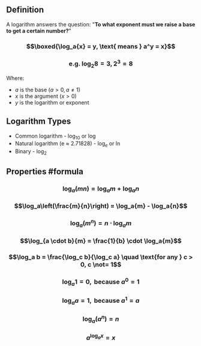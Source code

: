 ## Definition
A logarithm answers the question: "**To what exponent must we raise a base to get a certain number?**"

### $$\boxed{\log_a{x} = y, \text{ means } a^y = x}$$

### $$\text{ e.g. } \log_2{8} = 3, 2^3=8$$

Where:
- $a$ is the base ($a > 0, a \not= 1$)
- $x$ is the argument ($x > 0$)
- $y$ is the logarithm or exponent

## Logarithm Types
- Common logarithm - $\log_{10}$ or $\log$
- Natural logarithm (e $\approx$ 2.71828) - $\log_e$ or $\ln$
- Binary - $\log_2$

## Properties #formula 

### $$\log_a(mn) = \log_a{m} + \log_a{n}$$
### $$\log_a\left(\frac{m}{n}\right) = \log_a{m} - \log_a{n}$$
### $$\log_a(m^n) = n \cdot \log_a{m}$$
### $$\log_{a \cdot b}{m} = \frac{1}{b} \cdot \log_a{m}$$
### $$\log_a b = \frac{\log_c b}{\log_c a} \quad \text{for any } c > 0, c \not= 1$$
### $$\log_a 1 = 0, \text{ because } a^0=1$$
### $$\log_a a = 1, \text{ because } a^1=a$$
### $$\log_a(a^n) = n$$
### $$a^{\log_a x} = x$$
